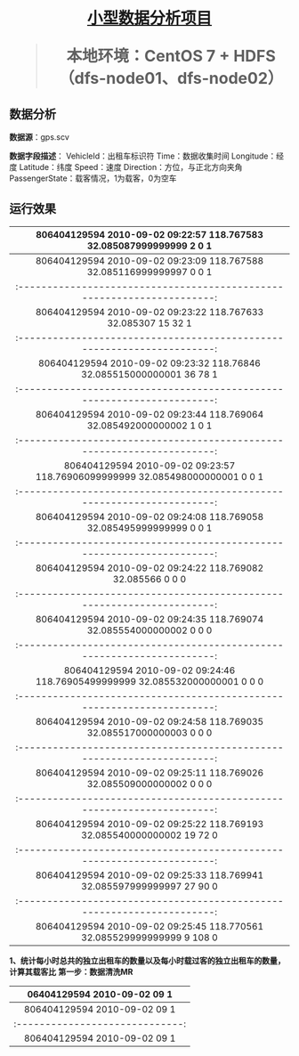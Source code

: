 <h1 align="center"><a href="https://github.com/2020chen/JAVA-dataAnalysis" target="_blank">小型数据分析项目</a></h>

> 本地环境：CentOS 7 + HDFS（dfs-node01、dfs-node02）
  
## 数据分析
**数据源**：gps.scv

**数据字段描述**：
    VehicleId：出租车标识符
    Time：数据收集时间
    Longitude：经度
    Latitude：纬度
    Speed：速度
    Direction：方位，与正北方向夹角
    PassengerState：载客情况，1为载客，0为空车
    
## 运行效果

| 806404129594	2010-09-02 09:22:57	118.767583	32.085087999999999	2	0	1 |
| :---------------------------------------------------------------------: |
| 806404129594	2010-09-02 09:23:09	118.767588	32.085116999999997	0	0	1 |
| :---------------------------------------------------------------------: |
| 806404129594	2010-09-02 09:23:22	118.767633	32.085307	        15	32	1 |
| :---------------------------------------------------------------------: |
| 806404129594	2010-09-02 09:23:32	118.76846	32.085515000000001	36	78	1 |
| :---------------------------------------------------------------------: |
| 806404129594	2010-09-02 09:23:44	118.769064	32.085492000000002	1	0	1 |
| :---------------------------------------------------------------------: |
| 806404129594	2010-09-02 09:23:57	118.76906099999999	32.085498000000001	0	0	1 |
| :---------------------------------------------------------------------: |
| 806404129594	2010-09-02 09:24:08	118.769058	32.085495999999999	0	0	1 |
| :---------------------------------------------------------------------: |
| 806404129594	2010-09-02 09:24:22	118.769082	32.085566	0	0	0 |
| :---------------------------------------------------------------------: |
| 806404129594	2010-09-02 09:24:35	118.769074	32.085554000000002	0	0	0 |
| :---------------------------------------------------------------------: |
| 806404129594	2010-09-02 09:24:46	118.76905499999999	32.085532000000001	0	0	0 |
| :---------------------------------------------------------------------: |
| 806404129594	2010-09-02 09:24:58	118.769035	32.085517000000003	0	0	0 |
| :---------------------------------------------------------------------: |
| 806404129594	2010-09-02 09:25:11	118.769026	32.085509000000002	0	0	0 |
| :---------------------------------------------------------------------: |
| 806404129594	2010-09-02 09:25:22	118.769193	32.085540000000002	19	72	0 |
| :---------------------------------------------------------------------: |
| 806404129594	2010-09-02 09:25:33	118.769941	32.085597999999997	27	90	0 |
| :---------------------------------------------------------------------: |
| 806404129594	2010-09-02 09:25:45	118.770561	32.085529999999999	9	108	0 |

**1、统计每小时总共的独立出租车的数量以及每小时载过客的独立出租车的数量，计算其载客比**
**第一步：数据清洗MR**

| 06404129594  	2010-09-02 09	1 |
| :-----------------------------: |
| 806404129594	2010-09-02 09	1 |
| :-----------------------------: |
| 806404129594	2010-09-02 09	1 |

